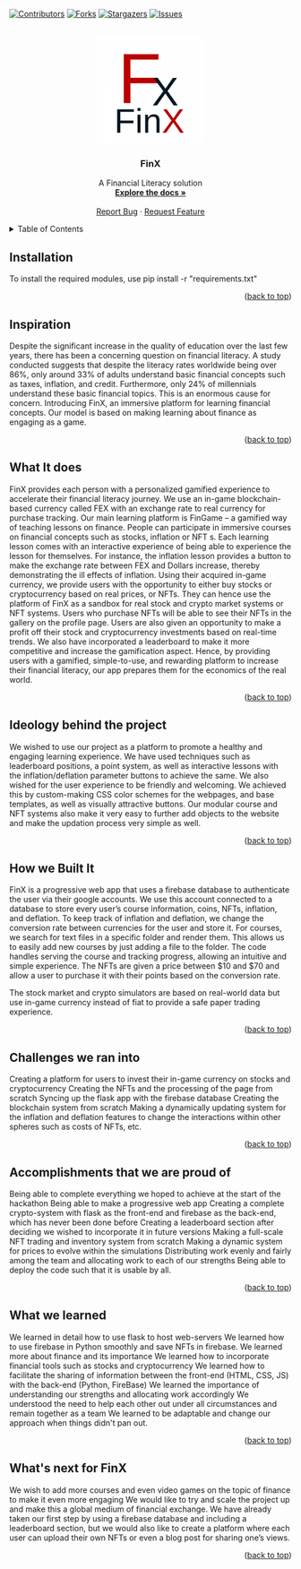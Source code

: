 <div id="top"></div>

[![Contributors][contributors-shield]][contributors-url]
[![Forks][forks-shield]][forks-url]
[![Stargazers][stars-shield]][stars-url]
[![Issues][issues-shield]][issues-url]

<br />
<div align="center">
  <a href="https://github.com/PalD777/intuition-8.0">
    <img src="src/static/images/icon-192x192.png" alt="Logo" width="192" height="192">
  </a>

<h3 align="center">FinX</h3>

  <p align="center">
    A Financial Literacy solution
    <br />
    <a href="https://github.com/PalD777/intuition-8.0"><strong>Explore the docs »</strong></a>
    <br />
    <br />
    <a href="https://github.com/PalD777/intuition-8.0/issues">Report Bug</a>
    ·
    <a href="https://github.com/PalD777/intuition-8.0/issues">Request Feature</a>
  </p>
</div>

<details>
  <summary>Table of Contents</summary>
  <ol>
    <li><a href="#installation">Installation</a></li>
    <li><a href="#inspiration">Inspiration</a></li>
    <li><a href="#what-it-does">What It does</a></li>
    <li><a href="#idealogy-behind-the-project">Ideology behind the project</a></li>
    <li><a href="#how-we-built-it">How we Built It</a></li>
    <li><a href="#challenges-we-ran-into">Challenges we ran into</a></li>
    <li><a href="#what-we-learned">What we learned</a></li>
    <li><a href="#whats-next-for-finx">What's next for FinX</a></li>
  </ol>
</details>

## Installation
To install the required modules, use pip install -r "requirements.txt"

<p align="right">(<a href="#top">back to top</a>)</p>

## Inspiration
Despite the significant increase in the quality of education over the last few years, there has been a concerning question on financial literacy. A study conducted suggests that despite the literacy rates worldwide being over 86%, only around 33% of adults understand basic financial concepts such as taxes, inflation, and credit. Furthermore, only 24% of millennials understand these basic financial topics. This is an enormous cause for concern. Introducing FinX, an immersive platform for learning financial concepts. Our model is based on making learning about finance as engaging as a game.

<p align="right">(<a href="#top">back to top</a>)</p>

## What It does
FinX provides each person with a personalized gamified experience to accelerate their financial literacy journey. We use an in-game blockchain-based currency called FEX with an exchange rate to real currency for purchase tracking. Our main learning platform is FinGame – a gamified way of teaching lessons on finance. People can participate in immersive courses on financial concepts such as stocks, inflation or NFT s. Each learning lesson comes with an interactive experience of being able to experience the lesson for themselves. For instance, the inflation lesson provides a button to make the exchange rate between FEX and Dollars increase, thereby demonstrating the ill effects of inflation. Using their acquired in-game currency, we provide users with the opportunity to either buy stocks or cryptocurrency based on real prices, or NFTs. They can hence use the platform of FinX as a sandbox for real stock and crypto market systems or NFT systems. Users who purchase NFTs will be able to see their NFTs in the gallery on the profile page. Users are also given an opportunity to make a profit off their stock and cryptocurrency investments based on real-time trends. We also have incorporated a leaderboard to make it more competitive and increase the gamification aspect. Hence, by providing users with a gamified, simple-to-use, and rewarding platform to increase their financial literacy, our app prepares them for the economics of the real world.

<p align="right">(<a href="#top">back to top</a>)</p>

## Ideology behind the project
We wished to use our project as a platform to promote a healthy and engaging learning experience. We have used techniques such as leaderboard positions, a point system, as well as interactive lessons with the inflation/deflation parameter buttons to achieve the same. We also wished for the user experience to be friendly and welcoming. We achieved this by custom-making CSS color schemes for the webpages, and base templates, as well as visually attractive buttons. Our modular course and NFT systems also make it very easy to further add objects to the website and make the updation process very simple as well.

<p align="right">(<a href="#top">back to top</a>)</p>

## How we Built It
FinX is a progressive web app that uses a firebase database to authenticate the user via their google accounts. We use this account connected to a database to store every user’s course information, coins, NFTs, inflation, and deflation. To keep track of inflation and deflation, we change the conversion rate between currencies for the user and store it. For courses, we search for text files in a specific folder and render them. This allows us to easily add new courses by just adding a file to the folder. The code handles serving the course and tracking progress, allowing an intuitive and simple experience. The NFTs are given a price between $10 and $70 and allow a user to purchase it with their points based on the conversion rate.

The stock market and crypto simulators are based on real-world data but use in-game currency instead of fiat to provide a safe paper trading experience.

<p align="right">(<a href="#top">back to top</a>)</p>

## Challenges we ran into
Creating a platform for users to invest their in-game currency on stocks and cryptocurrency
Creating the NFTs and the processing of the page from scratch
Syncing up the flask app with the firebase database
Creating the blockchain system from scratch
Making a dynamically updating system for the inflation and deflation features to change the interactions within other spheres such as costs of NFTs, etc.

<p align="right">(<a href="#top">back to top</a>)</p>

## Accomplishments that we are proud of
Being able to complete everything we hoped to achieve at the start of the hackathon
Being able to make a progressive web app
Creating a complete crypto-system with flask as the front-end and firebase as the back-end, which has never been done before
Creating a leaderboard section after deciding we wished to incorporate it in future versions
Making a full-scale NFT trading and inventory system from scratch
Making a dynamic system for prices to evolve within the simulations
Distributing work evenly and fairly among the team and allocating work to each of our strengths
Being able to deploy the code such that it is usable by all.

<p align="right">(<a href="#top">back to top</a>)</p>

## What we learned
We learned in detail how to use flask to host web-servers
We learned how to use firebase in Python smoothly and save NFTs in firebase.
We learned more about finance and its importance
We learned how to incorporate financial tools such as stocks and cryptocurrency
We learned how to facilitate the sharing of information between the front-end (HTML, CSS, JS) with the back-end (Python, FireBase)
We learned the importance of understanding our strengths and allocating work accordingly
We understood the need to help each other out under all circumstances and remain together as a team
We learned to be adaptable and change our approach when things didn't pan out.

<p align="right">(<a href="#top">back to top</a>)</p>

## What's next for FinX
We wish to add more courses and even video games on the topic of finance to make it even more engaging
We would like to try and scale the project up and make this a global medium of financial exchange. We have already taken our first step by using a firebase database and including a leaderboard section, but we would also like to create a platform where each user can upload their own NFTs or even a blog post for sharing one’s views.

<p align="right">(<a href="#top">back to top</a>)</p>

[contributors-shield]: https://img.shields.io/github/contributors/PalD777/intuition-8.0.svg?style=for-the-badge
[contributors-url]: https://github.com/PalD777/intuition-8.0/graphs/contributors
[forks-shield]: https://img.shields.io/github/forks/PalD777/intuition-8.0.svg?style=for-the-badge
[forks-url]: https://github.com/PalD777/intuition-8.0/network/members
[stars-shield]: https://img.shields.io/github/stars/PalD777/intuition-8.0.svg?style=for-the-badge
[stars-url]: https://github.com/PalD777/intuition-8.0/stargazers
[issues-shield]: https://img.shields.io/github/issues/PalD777/intuition-8.0.svg?style=for-the-badge
[issues-url]: https://github.com/PalD777/intuition-8.0/issues